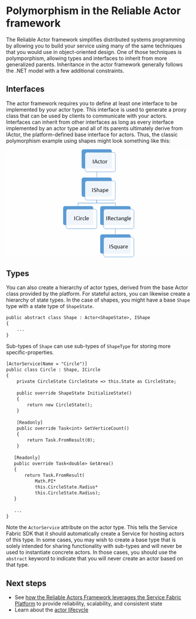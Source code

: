<properties
   pageTitle="Polymorphism in the Actor Framework | Microsoft Azure"
   description="Build hierarchies of .NET interfaces and types in the Reliable Actors framework to reuse functionality and API definitions."
   services="service-fabric"
   documentationCenter=".net"
   authors="seanmck"
   manager="timlt"
   editor=""/>

<tags
   ms.service="service-fabric"
   ms.devlang="dotnet"
   ms.topic="article"
   ms.tgt_pltfrm="NA"
   ms.workload="NA"
   ms.date="12/01/2015"
   ms.author="seanmck"/>

# Polymorphism in the Reliable Actor framework

The Reliable Actor framework simplifies distributed systems programming by allowing you to build your service using many of the same techniques that you would use in object-oriented design. One of those techniques is polymporphism, allowing types and interfaces to inherit from more generalized parents. Inheritance in the actor framework generally follows the .NET model with a few additional constraints.

## Interfaces

The actor framework requires you to define at least one interface to be implemented by your actor type. This interface is used to generate a proxy class that can be used by clients to communicate with your actors. Interfaces can inherit from other interfaces as long as every interface implemented by an actor type and all of its parents ultimately derive from IActor, the platform-defined base interface for actors. Thus, the classic polymorphism example using shapes might look something like this:

![Interface hierarchy for shape actors][shapes-interface-hierarchy]


## Types

You can also create a hierarchy of actor types, derived from the base Actor class provided by the platform. For stateful actors, you can likewise create a hierarchy of state types. In the case of shapes, you might have a base `Shape` type with a state type of `ShapeState`.

    public abstract class Shape : Actor<ShapeState>, IShape
    {
        ...
    }

Sub-types of `Shape` can use sub-types of `ShapeType` for storing more specific-properties.

    [ActorService(Name = "Circle")]
    public class Circle : Shape, ICircle
    {
        private CircleState CircleState => this.State as CircleState;

        public override ShapeState InitializeState()
        {
            return new CircleState();
        }

        [Readonly]
        public override Task<int> GetVerticeCount()
        {
            return Task.FromResult(0);
        }

       [Readonly]
       public override Task<double> GetArea()
       {
           return Task.FromResult(
               Math.PI*
               this.CircleState.Radius*
               this.CircleState.Radius);
       }

       ...
    }

Note the `ActorService` attribute on the actor type. This tells the Service Fabric SDK that it should automatically create a Service for hosting actors of this type. In some cases, you may wish to create a base type that is solely intended for sharing functionality with sub-types and will never be used to instantiate concrete actors. In those cases, you should use the `abstract` keyword to indicate that you will never create an actor based on that type.


## Next steps

- See [how the Reliable Actors Framework leverages the Service Fabric Platform](service-fabric-reliable-actors-platform.md) to provide reliability, scalability, and consistent state
- Learn about the [actor lifecycle](service-fabric-reliable-actors)

<!-- Image references -->

[shapes-interface-hierarchy]: ./media/service-fabric-reliable-actors-polymorphism/Shapes-Interface-Hierarchy.png
